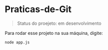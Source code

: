 # Praticas-de-Git

> Status do proejeto: em desenvolvimento

Para rodar esse projeto na sua máquina, digite:

```
node app.js
```
